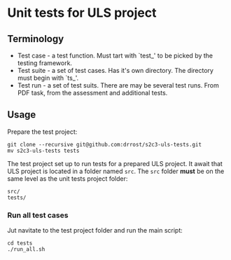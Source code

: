 # Unit tests for ULS project

## Terminology

* Test case - a test function. Must tart with `test_' to be picked by the
testing framework.
* Test suite - a set of test cases. Has it's own directory. The directory
must begin with `ts_'.
* Test run - a set of test suits. There are may be several test runs. From
PDF task, from the assessment and additional tests.

## Usage

Prepare the test project:

```
git clone --recursive git@github.com:drrost/s2c3-uls-tests.git
mv s2c3-uls-tests tests
```

The test project set up to run tests for a prepared ULS project. It await that ULS project
is located in a folder named `src`. The `src` folder **must** be on the same
level as the unit tests project folder:

```
src/
tests/
```

### Run all test cases
Jut navitate to the test project folder and run the main script:
```
cd tests
./run_all.sh
```
